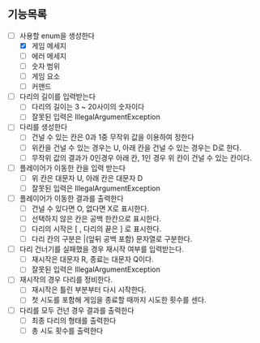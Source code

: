 ## 기능목록

- [ ] 사용할 enum을 생성한다
  - [X] 게임 메세지
  - [ ] 에러 메세지
  - [ ] 숫자 범위
  - [ ] 게임 요소
  - [ ] 커맨드
- [ ] 다리의 길이를 입력받는다
  - [ ] 다리의 길이는 3 ~ 20사이의 숫자이다
  - [ ] 잘못된 입력은 IllegalArgumentException
- [ ] 다리를 생성한다
  - [ ] 건널 수 있는 칸은 0과 1중 무작위 값을 이용하여 정한다
  - [ ] 위칸을 건널 수 있는 경우는 U, 아래 칸을 건널 수 있는 경우는 D로 한다.
  - [ ] 무작위 값의 결과가 0인경우 아래 칸, 1인 경우 위 칸이 건널 수 있는 칸이다.
- [ ] 플레이어가 이동한 칸을 입력 받는다
  - [ ] 위 칸은 대문자 U, 아래 칸은 대문자 D
  - [ ] 잘못된 입력은 IllegalArgumentException
- [ ] 플레이어가 이동한 결과를 출력한다
  - [ ] 건널 수 있다면 O, 없다면 X로 표시한다.
  - [ ] 선택하지 않은 칸은 공백 한칸으로 표시한다.
  - [ ] 다리의 시작은 [ , 다리의 끝은 ] 로 표시한다.
  - [ ] 다리 칸의 구분은 |(앞뒤 공백 포함) 문자열로 구분한다.
- [ ] 다리 건너기를 실패했을 경우 재시작 여부를 입력받는다.
  - [ ] 재시작은 대문자 R, 종료는 대문자 Q이다.
  - [ ] 잘못된 입력은 IllegalArgumentException
- [ ] 재시작의 경우 다리를 정비한다.
  - [ ] 재시작은 틀린 부분부터 다시 시작한다.
  - [ ] 첫 시도를 포함해 게임을 종료할 때까지 시도한 횟수를 센다.
- [ ] 다리를 모두 건넌 경우 결과를 출력한다
  - [ ] 최종 다리의 형태를 출력한다
  - [ ] 총 시도 횟수를 출력한다